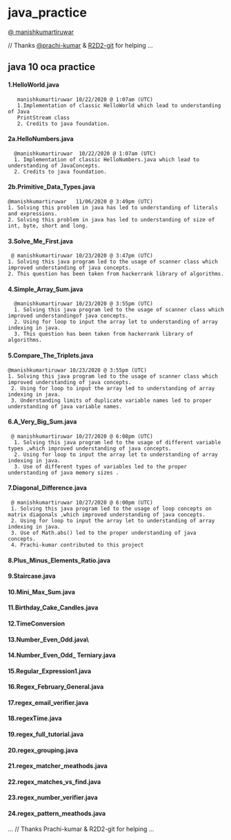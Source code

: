 # java_practice

[@ manishkumartiruwar](https://github.com/manishkumartiruwar)

// Thanks [@prachi-kumar](https://github.com/prachi-kumar) & [R2D2-git](https://github.com/R2d2-git) for helping ...

## java 10 oca practice

#### 1.HelloWorld.java 
       manishkumartiruwar 10/22/2020 @ 1:07am (UTC) 
       1.Implementation of classic HelloWorld which lead to understanding of Java
       PrintStream class
       2. Credits to java foundation. 
  
 
#### 2a.HelloNumbers.java 
      @manishkumartiruwar  10/22/2020 @ 1:07am (UTC) 
      1. Implementation of classic HelloNumbers.java which lead to understanding of JavaConcepts. 
      2. Credits to java foundation. 

#### 2b.Primitive\_Data\_Types.java 
    @manishkumartiruwar   11/06/2020 @ 3:49pm (UTC) 
    1. Solving this problem in java has led to understanding of literals and expressions.
    2. Solving this problem in java has led to understanding of size of int, byte, short and long.
#### 3.Solve\_Me\_First.java 
     @ manishkumartiruwar 10/23/2020 @ 3:47pm (UTC)
    1. Solving this java program led to the usage of scanner class which improved understanding of java concepts. 
    2. This question has been taken from hackerrank library of algorithms. 
#### 4.Simple\_Array\_Sum.java 
      @manishkumartiruwar 10/23/2020 @ 3:55pm (UTC)
      1. Solving this java program led to the usage of scanner class which improved understandingof java concepts. 
      2. Using for loop to input the array let to understanding of array indexing in java. 
      3. This question has been taken from hackerrank library of algorithms. 
#### 5.Compare\_The\_Triplets.java 
    @manishkumartiruwar 10/23/2020 @ 3:55pm (UTC) 
    1. Solving this java program led to the usage of scanner class which improved understanding of java concepts. 
     2. Using for loop to input the array led to understanding of array indexing in java. 
     3. Understanding limits of duplicate variable names led to proper understanding of java variable names. 
#### 6.A\_Very\_Big\_Sum.java 
     @ manishkumartiruwar 10/27/2020 @ 6:08pm (UTC)
      1. Solving this java program led to the usage of different variable types ,which improved understanding of java concepts. 
      2. Using for loop to input the array let to understanding of array indexing in java. 
      3. Use of different types of variables led to the proper understanding of java memory sizes . 
#### 7.Diagonal\_Difference.java 
     @ manishkumartiruwar 10/27/2020 @ 6:00pm (UTC) 
     1. Solving this java program led to the usage of loop concepts on matrix diagonals ,which improved understanding of java concepts. 
     2. Using for loop to input the array let to understanding of array indexing in java. 
     3. Use of Math.abs() led to the proper understanding of java concepts. 
     4. Prachi-kumar contributed to this project
#### 8.Plus\_Minus\_Elements\_Ratio.java 
#### 9.Staircase.java
#### 10.Mini\_Max\_Sum.java 
#### 11.Birthday\_Cake\_Candles.java 
#### 12.TimeConversion 
#### 13.Number\_Even\_Odd.java\
#### 14.Number\_Even\_Odd\_ Terniary.java 
#### 15.Regular\_Expression1.java
#### 16.Regex\_February\_General.java 
#### 17.regex\_email\_verifier.java
#### 18.regexTime.java 
#### 19.regex\_full\_tutorial.java 
#### 20.regex\_grouping.java
#### 21.regex\_matcher\_meathods.java 
#### 22.regex\_matches\_vs\_find.java
#### 23.regex\_number\_verifier.java 
#### 24.regex\_pattern\_meathods.java

... // Thanks Prachi-kumar & R2D2-git for helping ...

